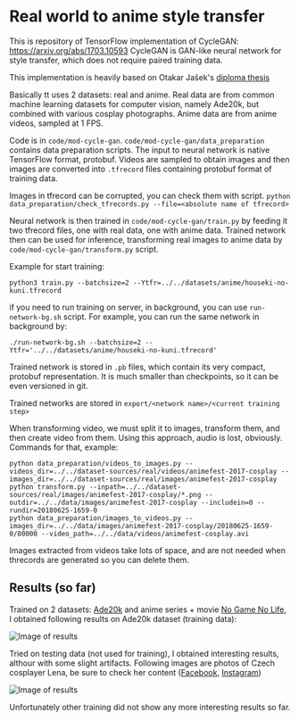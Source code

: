 Real world to anime style transfer
==================================

This is repository of TensorFlow implementation of CycleGAN:
https://arxiv.org/abs/1703.10593 CycleGAN is GAN-like neural network for style
transfer, which does not require paired training data.

This implementation is heavily based on Otakar Jašek's [diploma thesis](https://dspace.cvut.cz/handle/10467/77173)

Basically tt uses 2 datasets: real and anime. 
Real data are from common machine learning
datasets for computer vision, namely Ade20k, but combined with various cosplay photographs. 
Anime data are from anime videos, sampled at 1 FPS.


Code is in `code/mod-cycle-gan`. `code/mod-cycle-gan/data_preparation` contains
data preparation scripts. The input to neural network is native TensorFlow
format, protobuf. Videos are sampled to obtain images and then images are
converted into `.tfrecord` files containing protobuf format of training data.

Images in tfrecord can be corrupted, you can check them with script.
`python data_preparation/check_tfrecords.py --file=<absolute name of tfrecord>`

Neural network is then trained in `code/mod-cycle-gan/train.py` by feeding it
two tfrecord files, one with real data, one with anime data. Trained network
then can be used for inference, transforming real images to anime data by
`code/mod-cycle-gan/transform.py` script.

Example for start training:

~~~~~~~~~~~~~~~~~~~~~~~~~~~~~~~~~~~~~~~~~~~~~~~~~~~~~~~~~~~~~~~~~~~~~~~~~~~~~~~~
python3 train.py --batchsize=2 --Ytfr=../../datasets/anime/houseki-no-kuni.tfrecord
~~~~~~~~~~~~~~~~~~~~~~~~~~~~~~~~~~~~~~~~~~~~~~~~~~~~~~~~~~~~~~~~~~~~~~~~~~~~~~~~

if you need to run training on server, in background, you can use
`run-network-bg.sh` script. For example, you can run the same network in
background by:

~~~~~~~~~~~~~~~~~~~~~~~~~~~~~~~~~~~~~~~~~~~~~~~~~~~~~~~~~~~~~~~~~~~~~~~~~~~~~~~~
./run-network-bg.sh --batchsize=2 --Ytfr='../../datasets/anime/houseki-no-kuni.tfrecord'
~~~~~~~~~~~~~~~~~~~~~~~~~~~~~~~~~~~~~~~~~~~~~~~~~~~~~~~~~~~~~~~~~~~~~~~~~~~~~~~~

Trained network is stored in `.pb` files, which contain its very compact,
protobuf representation. It is much smaller than checkpoints, so it can be even
versioned in git.

Trained networks are stored in `export/<network name>/<current training step>`

When transforming video, we must split it to images, transform them, and then
create video from them. Using this approach, audio is lost, obviously. Commands
for that, example:

~~~~~~~~~~~~~~~~~~~~~~~~~~~~~~~~~~~~~~~~~~~~~~~~~~~~~~~~~~~~~~~~~~~~~~~~~~~~~~~~
python data_preparation/videos_to_images.py --videos_dir=../../dataset-sources/real/videos/animefest-2017-cosplay --images_dir=../../dataset-sources/real/images/animefest-2017-cosplay
python transform.py --inpath=../../dataset-sources/real/images/animefest-2017-cosplay/*.png --outdir=../../data/images/animefest-2017-cosplay --includein=0 --rundir=20180625-1659-0
python data_preparation/images_to_videos.py --images_dir=../../data/images/animefest-2017-cosplay/20180625-1659-0/80000 --video_path=../../data/videos/animefest-cosplay.avi
~~~~~~~~~~~~~~~~~~~~~~~~~~~~~~~~~~~~~~~~~~~~~~~~~~~~~~~~~~~~~~~~~~~~~~~~~~~~~~~~

Images extracted from videos take lots of space, and are not needed when
threcords are generated so you can delete them.

## Results (so far)

Trained on 2 datasets: [Ade20k](http://groups.csail.mit.edu/vision/datasets/ADE20K/) and anime series + movie [No Game No Life](https://myanimelist.net/anime/19815/No_Game_No_Life), 
I obtained following results on Ade20k dataset (training data):

![Image of results](https://raw.github.com/racinmat/anime-style-transfer/master/ade20k-images.png)

Tried on testing data (not used for training), I obtained interesting results, althour with some slight artifacts.
Following images are photos of Czech cosplayer Lena, be sure to check her content ([Facebook](https://www.facebook.com/LenaCosplayCZ/), [Instagram](https://www.instagram.com/lena_cosplayer/))

![Image of results](https://raw.github.com/racinmat/anime-style-transfer/master/lena-images-testset.png)

Unfortunately other training did not show any more interesting results so far.
